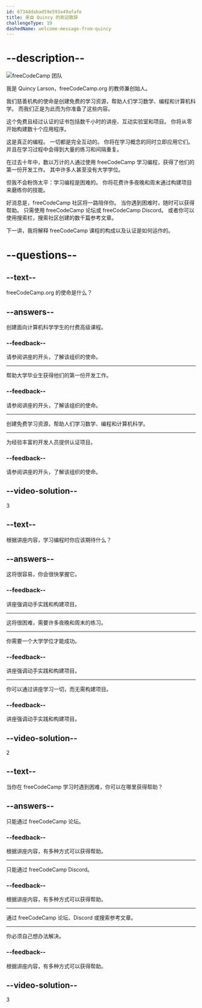 ```yaml
---
id: 6734ddabad59e593a49afafe
title: 来自 Quincy 的欢迎致辞
challengeType: 19
dashedName: welcome-message-from-quincy
---
```


# --description--

<img src="https://cdn.freecodecamp.org/curriculum/lecture-transcripts/freeCodeCamp_team.jpeg" alt="freeCodeCamp 团队" />

我是 Quincy Larson，freeCodeCamp.org 的教师兼创始人。

我们慈善机构的使命是创建免费的学习资源，帮助人们学习数学、编程和计算机科学。 而我们正是为此而为你准备了这些内容。

这个免费且经过认证的证书包括数千小时的讲座、互动实验室和项目。 你将从零开始构建数十个应用程序。

这是真正的编程。 一切都是完全互动的。 你将在学习概念的同时立即应用它们。 并且在学习过程中会得到大量的练习和间隔重复。

在过去十年中，数以万计的人通过使用 freeCodeCamp 学习编程，获得了他们的第一份开发工作。 其中许多人甚至没有大学学位。

但我不会粉饰太平：学习编程是困难的。 你将花费许多夜晚和周末通过构建项目来磨练你的技能。

好消息是，freeCodeCamp 社区将一路陪伴你。 当你遇到困难时，随时可以获得帮助。 只需使用 freeCodeCamp 论坛或 freeCodeCamp Discord。 或者你可以使用搜索栏，搜索社区创建的数千篇参考文章。

下一讲，我将解释 freeCodeCamp 课程的构成以及认证是如何运作的。

# --questions--

## --text--

freeCodeCamp.org 的使命是什么？

## --answers--

创建面向计算机科学学生的付费高级课程。

### --feedback--

请参阅讲座的开头，了解该组织的使命。

---

帮助大学毕业生获得他们的第一份开发工作。

### --feedback--

请参阅讲座的开头，了解该组织的使命。

---

创建免费学习资源，帮助人们学习数学、编程和计算机科学。

---

为经验丰富的开发人员提供认证项目。

### --feedback--

请参阅讲座的开头，了解该组织的使命。

## --video-solution--

3

## --text--

根据讲座内容，学习编程时你应该期待什么？

## --answers--

这将很容易，你会很快掌握它。

### --feedback--

讲座强调动手实践和构建项目。

---

这将很困难，需要许多夜晚和周末的练习。

---

你需要一个大学学位才能成功。

### --feedback--

讲座强调动手实践和构建项目。

---

你可以通过讲座学习一切，而无需构建项目。

### --feedback--

讲座强调动手实践和构建项目。

## --video-solution--

2

## --text--

当你在 freeCodeCamp 学习时遇到困难，你可以在哪里获得帮助？

## --answers--

只能通过 freeCodeCamp 论坛。

### --feedback--

根据讲座内容，有多种方式可以获得帮助。

---

只能通过 freeCodeCamp Discord。

### --feedback--

根据讲座内容，有多种方式可以获得帮助。

---

通过 freeCodeCamp 论坛、Discord 或搜索参考文章。

---

你必须自己想办法解决。

### --feedback--

根据讲座内容，有多种方式可以获得帮助。

## --video-solution--

3
